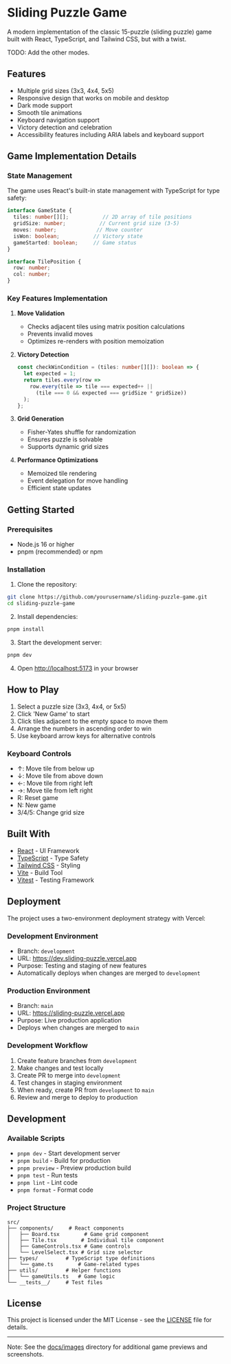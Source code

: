 # Sliding Puzzle Game

A modern implementation of the classic 15-puzzle (sliding puzzle) game built with React, TypeScript, and Tailwind CSS, but with a twist.

TODO: Add the other modes.

## Features

- Multiple grid sizes (3x3, 4x4, 5x5)
- Responsive design that works on mobile and desktop
- Dark mode support
- Smooth tile animations
- Keyboard navigation support
- Victory detection and celebration
- Accessibility features including ARIA labels and keyboard support

## Game Implementation Details

### State Management

The game uses React's built-in state management with TypeScript for type safety:

```typescript
interface GameState {
  tiles: number[][];           // 2D array of tile positions
  gridSize: number;           // Current grid size (3-5)
  moves: number;             // Move counter
  isWon: boolean;           // Victory state
  gameStarted: boolean;     // Game status
}

interface TilePosition {
  row: number;
  col: number;
}
```

### Key Features Implementation

1. **Move Validation**
   - Checks adjacent tiles using matrix position calculations
   - Prevents invalid moves
   - Optimizes re-renders with position memoization

2. **Victory Detection**
   ```typescript
   const checkWinCondition = (tiles: number[][]): boolean => {
     let expected = 1;
     return tiles.every(row => 
       row.every(tile => tile === expected++ || 
         (tile === 0 && expected === gridSize * gridSize))
     );
   };
   ```

3. **Grid Generation**
   - Fisher-Yates shuffle for randomization
   - Ensures puzzle is solvable
   - Supports dynamic grid sizes

4. **Performance Optimizations**
   - Memoized tile rendering
   - Event delegation for move handling
   - Efficient state updates

## Getting Started

### Prerequisites

- Node.js 16 or higher
- pnpm (recommended) or npm

### Installation

1. Clone the repository:
```bash
git clone https://github.com/yourusername/sliding-puzzle-game.git
cd sliding-puzzle-game
```

2. Install dependencies:
```bash
pnpm install
```

3. Start the development server:
```bash
pnpm dev
```

4. Open [http://localhost:5173](http://localhost:5173) in your browser

## How to Play

1. Select a puzzle size (3x3, 4x4, or 5x5)
2. Click 'New Game' to start
3. Click tiles adjacent to the empty space to move them
4. Arrange the numbers in ascending order to win
5. Use keyboard arrow keys for alternative controls

### Keyboard Controls

- ↑: Move tile from below up
- ↓: Move tile from above down
- ←: Move tile from right left
- →: Move tile from left right
- R: Reset game
- N: New game
- 3/4/5: Change grid size

## Built With

- [React](https://reactjs.org/) - UI Framework
- [TypeScript](https://www.typescriptlang.org/) - Type Safety
- [Tailwind CSS](https://tailwindcss.com/) - Styling
- [Vite](https://vitejs.dev/) - Build Tool
- [Vitest](https://vitest.dev/) - Testing Framework

## Deployment

The project uses a two-environment deployment strategy with Vercel:

### Development Environment
- Branch: `development`
- URL: https://dev.sliding-puzzle.vercel.app
- Purpose: Testing and staging of new features
- Automatically deploys when changes are merged to `development`

### Production Environment
- Branch: `main`
- URL: https://sliding-puzzle.vercel.app
- Purpose: Live production application
- Deploys when changes are merged to `main`

### Development Workflow
1. Create feature branches from `development`
2. Make changes and test locally
3. Create PR to merge into `development`
4. Test changes in staging environment
5. When ready, create PR from `development` to `main`
6. Review and merge to deploy to production

## Development

### Available Scripts

- `pnpm dev` - Start development server
- `pnpm build` - Build for production
- `pnpm preview` - Preview production build
- `pnpm test` - Run tests
- `pnpm lint` - Lint code
- `pnpm format` - Format code

### Project Structure

```
src/
├── components/     # React components
│   ├── Board.tsx        # Game grid component
│   ├── Tile.tsx        # Individual tile component
│   ├── GameControls.tsx # Game controls
│   └── LevelSelect.tsx # Grid size selector
├── types/         # TypeScript type definitions
│   └── game.ts        # Game-related types
├── utils/         # Helper functions
│   └── gameUtils.ts   # Game logic
└── __tests__/     # Test files
```

## License

This project is licensed under the MIT License - see the [LICENSE](LICENSE) file for details.

---
Note: See the [docs/images](docs/images) directory for additional game previews and screenshots.
